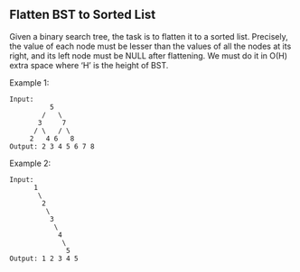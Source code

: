 ## Flatten BST to Sorted List

Given a binary search tree, the task is to flatten it to a sorted list. Precisely, the value of each node must be lesser than the values of all the nodes at its right, and its left node must be NULL after flattening. We must do it in O(H) extra space where ‘H’ is the height of BST.

Example 1: 

    Input: 
              5 
            /   \ 
           3     7 
          / \   / \ 
         2   4 6   8
    Output: 2 3 4 5 6 7 8

Example 2:

    Input:
          1
           \
            2
             \
              3
               \
                4
                 \
                  5
    Output: 1 2 3 4 5
